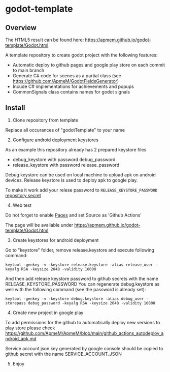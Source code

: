 # godot-template

## Overview

The HTML5 result can be found here: https://apmem.github.io/godot-template/Godot.html

A template repository to create godot project with the following features:
- Automatic deploy to github pages and google play store on each commit to main branch
- Generate C# code for scenes as a partial class (see https://github.com/ApmeM/GodotFieldsGenerator)
- Incude C# implementations for achievements and popups 
- CommonSignals class contains names for godot signals

## Install

1. Clone repository from template

Replace all occurances of "godotTemplate" to your name

2. Configure android deployment keystores

As an example this repository already has 2 prepared keystore files 

- debug_keystore with password debug_password
- release_keystore with password release_password

Debug keystore can be used on local machine to upload apk on android devices.
Release keystore is used to deploy apk to google play.

To make it work add your relese password to `RELEASE_KEYSTORE_PASSWORD` [repository secret](settings/secrets/actions)

4. Web test

Do not forget to enable [Pages](settings/pages) and set Source as 'Github Actions'

The page will be available under https://apmem.github.io/godot-template/Godot.html

3. Create keystores for android deployment

Go to "keystore" folder, remove release.keystore and execute following command:

```
keytool -genkey -v -keystore release.keystore -alias release_user -keyalg RSA -keysize 2048 -validity 10000
```

And then add release keystore password to github secrets with the name RELEASE_KEYSTORE_PASSWORD
You can regenerate debug.keystore as well with the following command (see the password is already set):

```
keytool -genkey -v -keystore debug.keystore -alias debug_user -storepass debug_password -keyalg RSA -keysize 2048 -validity 10000
```

4. Create new project in google play 

To add permissions for the github to automatically deploy new versions to play store please check https://github.com/ApmeM/ApmeM/blob/main/github_actions_autodeploy_android_apk.md

Service account json key generated by google console should be copied to github secret with the name SERVICE_ACCOUNT_JSON

5. Enjoy

